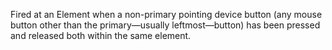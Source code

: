 Fired at an Element when a non-primary pointing device button (any mouse button other than the primary—usually leftmost—button) has been pressed and released both within the same element.
